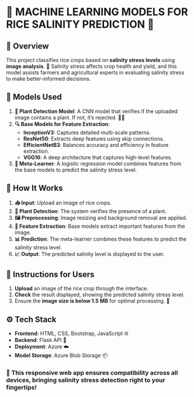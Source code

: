 # 🌾 MACHINE LEARNING MODELS FOR RICE SALINITY PREDICTION 🌾

## 🌟 Overview

This project classifies rice crops based on **salinity stress levels** using **image analysis**. 🌱 Salinity stress affects crop health and yield, and this model assists farmers and agricultural experts in evaluating salinity stress to make better-informed decisions.

## 🧠 Models Used

1. **🌿 Plant Detection Model**: A CNN model that verifies if the uploaded image contains a plant. If not, it’s rejected. 🚫🌱
2. **🔍 Base Models for Feature Extraction**:
   - **InceptionV3**: Captures detailed multi-scale patterns.
   - **ResNet50**: Extracts deep features using skip connections.
   - **EfficientNetB3**: Balances accuracy and efficiency in feature extraction.
   - **VGG16**: A deep architecture that captures high-level features.
3. **🤖 Meta-Learner**: A logistic regression model combines features from the base models to predict the salinity stress level.

## 🔄 How It Works

1. **📥 Input**: Upload an image of rice crops.
2. **🌱 Plant Detection**: The system verifies the presence of a plant.
3. **🖼️ Preprocessing**: Image resizing and background removal are applied.
4. **🧬 Feature Extraction**: Base models extract important features from the image.
5. **📊 Prediction**: The meta-learner combines these features to predict the salinity stress level.
6. **📈 Output**: The predicted salinity level is displayed to the user.

## 📝 Instructions for Users

1. **Upload** an image of the rice crop through the interface.
2. **Check** the result displayed, showing the predicted salinity stress level.
3. Ensure the **image size is below 1.5 MB** for optimal processing. 📏

## ⚙️ Tech Stack

- **Frontend**: HTML, CSS, Bootstrap, JavaScript 🌐
- **Backend**: Flask API 🐍
- **Deployment**: Azure ☁️
- **Model Storage**: Azure Blob Storage 📦

### 📱 This responsive web app ensures compatibility across all devices, bringing **salinity stress detection** right to your fingertips!
